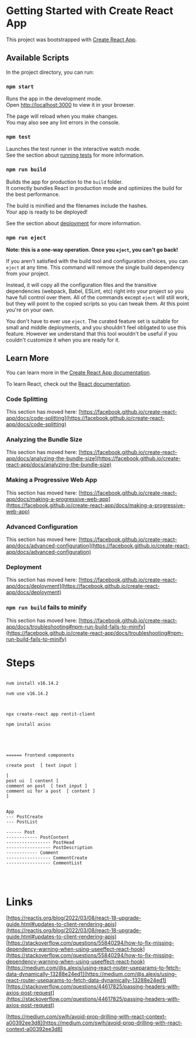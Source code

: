 # Getting Started with Create React App

This project was bootstrapped with [Create React App](https://github.com/facebook/create-react-app).

## Available Scripts

In the project directory, you can run:

### `npm start`

Runs the app in the development mode.\
Open [http://localhost:3000](http://localhost:3000) to view it in your browser.

The page will reload when you make changes.\
You may also see any lint errors in the console.

### `npm test`

Launches the test runner in the interactive watch mode.\
See the section about [running tests](https://facebook.github.io/create-react-app/docs/running-tests) for more information.

### `npm run build`

Builds the app for production to the `build` folder.\
It correctly bundles React in production mode and optimizes the build for the best performance.

The build is minified and the filenames include the hashes.\
Your app is ready to be deployed!

See the section about [deployment](https://facebook.github.io/create-react-app/docs/deployment) for more information.

### `npm run eject`

**Note: this is a one-way operation. Once you `eject`, you can't go back!**

If you aren't satisfied with the build tool and configuration choices, you can `eject` at any time. This command will remove the single build dependency from your project.

Instead, it will copy all the configuration files and the transitive dependencies (webpack, Babel, ESLint, etc) right into your project so you have full control over them. All of the commands except `eject` will still work, but they will point to the copied scripts so you can tweak them. At this point you're on your own.

You don't have to ever use `eject`. The curated feature set is suitable for small and middle deployments, and you shouldn't feel obligated to use this feature. However we understand that this tool wouldn't be useful if you couldn't customize it when you are ready for it.

## Learn More

You can learn more in the [Create React App documentation](https://facebook.github.io/create-react-app/docs/getting-started).

To learn React, check out the [React documentation](https://reactjs.org/).

### Code Splitting

This section has moved here: [https://facebook.github.io/create-react-app/docs/code-splitting](https://facebook.github.io/create-react-app/docs/code-splitting)

### Analyzing the Bundle Size

This section has moved here: [https://facebook.github.io/create-react-app/docs/analyzing-the-bundle-size](https://facebook.github.io/create-react-app/docs/analyzing-the-bundle-size)

### Making a Progressive Web App

This section has moved here: [https://facebook.github.io/create-react-app/docs/making-a-progressive-web-app](https://facebook.github.io/create-react-app/docs/making-a-progressive-web-app)

### Advanced Configuration

This section has moved here: [https://facebook.github.io/create-react-app/docs/advanced-configuration](https://facebook.github.io/create-react-app/docs/advanced-configuration)

### Deployment

This section has moved here: [https://facebook.github.io/create-react-app/docs/deployment](https://facebook.github.io/create-react-app/docs/deployment)

### `npm run build` fails to minify

This section has moved here: [https://facebook.github.io/create-react-app/docs/troubleshooting#npm-run-build-fails-to-minify](https://facebook.github.io/create-react-app/docs/troubleshooting#npm-run-build-fails-to-minify)







# Steps  
```

nvm install v16.14.2

nvm use v16.14.2



npx create-react app rentit-client

npm install axios





====== frontend components  

create post  [ text input ]

[
post ui  [ content ]
comment on post  [ text input ]
comment ui for a post  [ content ]
]


App
--- PostCreate
--- PostList

------ Post
------------ PostContent 
----------------- PostHead
----------------- PostDescription
------------ Comment
----------------- CommentCreate
----------------- CommentList




```



# Links  

[https://reactjs.org/blog/2022/03/08/react-18-upgrade-guide.html#updates-to-client-rendering-apis](https://reactjs.org/blog/2022/03/08/react-18-upgrade-guide.html#updates-to-client-rendering-apis)  
[https://stackoverflow.com/questions/55840294/how-to-fix-missing-dependency-warning-when-using-useeffect-react-hook](https://stackoverflow.com/questions/55840294/how-to-fix-missing-dependency-warning-when-using-useeffect-react-hook)  
[https://medium.com/@s.alexis/using-react-router-useparams-to-fetch-data-dynamically-13288e24ed1](https://medium.com/@s.alexis/using-react-router-useparams-to-fetch-data-dynamically-13288e24ed1)  
[https://stackoverflow.com/questions/44617825/passing-headers-with-axios-post-request](https://stackoverflow.com/questions/44617825/passing-headers-with-axios-post-request)  

[https://medium.com/swlh/avoid-prop-drilling-with-react-context-a00392ee3d8](https://medium.com/swlh/avoid-prop-drilling-with-react-context-a00392ee3d8)  
